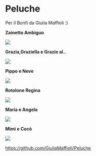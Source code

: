 # Peluche
Per il Bonfi da Giulia Maffioli :)

**Zainetto Ambiguo**

![](Peluche/20200507_182032.jpg)


**Grazia,Graziella e Grazie al..**

![](Peluche/20200507_182308.jpg)


**Pippo e Neve**

![](Peluche/20200507_182445.jpg)


**Rotolone Regina**

![](Peluche/20200507_182609.jpg)


**Maria e Angela**

![](Peluche/20200507_183156.jpg)


**Mimì e Cocò**

![](Peluche/20200507_183220.jpg)


https://github.com/GiuliaMaffioli/Peluche
